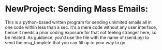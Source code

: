 # NewProject: Sending Mass Emails:
This is a python-based written program for sending unlimited emails all in one code within less than a sec. It's a mere code without any user interface, hence it needs a prior coding exposure for that not feeling stranger here, so be related. As guidance, you'd use the file with the name of (send.py) to send the msg_tamplete that you can fill up to your way to go.

